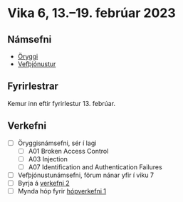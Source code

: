 # Vika 6, 13.–19. febrúar 2023

## Námsefni

- [Öryggi](../namsefni/13.oryggi/)
- [Vefþjónustur](../namsefni/14.vefthjonustur/)

## Fyrirlestrar

Kemur inn eftir fyrirlestur 13. febrúar.

## Verkefni

- [ ] Öryggisnámsefni, sér í lagi
  - [ ] A01 Broken Access Control
  - [ ] A03 Injection
  - [ ] A07 Identification and Authentication Failures
- [ ] Vefþjónustunámsefni, förum nánar yfir í viku 7
- [ ] Byrja á [verkefni 2](https://github.com/vefforritun/vef2-2023-v2)
- [ ] Mynda hóp fyrir [hópverkefni 1](https://github.com/vefforritun/vef2-2023-h1)
